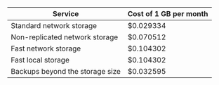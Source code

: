 | Service | Cost of 1 GB per month |
|---------------------------------|------------------------|
| Standard network storage | $0.029334 |
| Non-replicated network storage | $0.070512 |
| Fast network storage | $0.104302 |
| Fast local storage | $0.104302 |
| Backups beyond the storage size | $0.032595 |